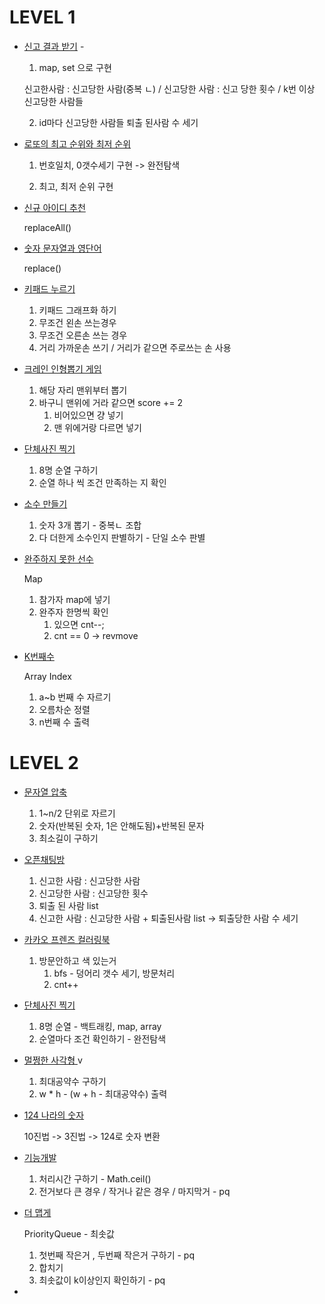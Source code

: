 # LEVEL 1 

* [신고 결과 받기](https://programmers.co.kr/learn/courses/30/lessons/92334) - 

  1. map, set 으로 구현

  신고한사람 : 신고당한 사람(중복 ㄴ) / 신고당한 사람 : 신고 당한 횟수 / k번 이상 신고당한 사람들

  2. id마다 신고당한 사람들 퇴출 된사람 수 세기

* [로또의 최고 순위와 최저 순위](https://programmers.co.kr/learn/courses/30/lessons/77484)

  1. 번호일치,  0갯수세기 구현 -> 완전탐색

  2. 최고, 최저 순위 구현 

* [신규 아이디 추천](https://programmers.co.kr/learn/courses/30/lessons/72410)

  replaceAll()

* [숫자 문자열과 영단어](https://programmers.co.kr/learn/courses/30/lessons/81301)

  replace()

* [키패드 누르기](https://programmers.co.kr/learn/courses/30/lessons/67256)
  1. 키패드 그래프화 하기
  2. 무조건 왼손 쓰는경우
  3. 무조건 오른손 쓰는 경우
  4. 거리 가까운손 쓰기 / 거리가 같으면 주로쓰는 손 사용

* [크레인 인형뽑기 게임](https://programmers.co.kr/learn/courses/30/lessons/64061)
  1. 해당 자리 맨위부터 뽑기
  2. 바구니 맨위에 거라 같으면 score += 2
     1. 비어있으면 걍 넣기
     2. 맨 위에거랑 다르면 넣기

* [단체사진 찍기](https://programmers.co.kr/learn/courses/30/lessons/1835)
  1. 8명 순열 구하기
  2. 순열 하나 씩 조건 만족하는 지 확인

* [소수 만들기](https://programmers.co.kr/learn/courses/30/lessons/12977)

  1. 숫자 3개 뽑기 - 중복ㄴ 조합
  2. 다 더한게 소수인지 판별하기 - 단일 소수 판별

* [완주하지 못한 선수](https://programmers.co.kr/learn/courses/30/lessons/42576)

  Map

  1. 참가자 map에 넣기
  2. 완주자 한명씩 확인
     1. 있으면 cnt--;
     2. cnt == 0 -> revmove

* [K번째수](https://programmers.co.kr/learn/courses/30/lessons/42748)

  Array Index

  1. a~b 번째 수 자르기
  2. 오름차순 정렬
  3. n번째 수 출력

# LEVEL 2

* [문자열 압축](https://programmers.co.kr/learn/courses/30/lessons/60057)
  1. 1~n/2 단위로 자르기
  2. 숫자(반복된 숫자, 1은 안해도됨)+반복된 문자 
  3. 최소길이 구하기
* [오픈채팅방](https://programmers.co.kr/learn/courses/30/lessons/42888)
  1. 신고한 사람 : 신고당한 사람 
  2. 신고당한 사람 : 신고당한 횟수 
  3. 퇴출 된 사람 list
  4. 신고한 사람 : 신고당한 사람 +  퇴출된사람 list -> 퇴출당한 사람 수 세기

* [카카오 프렌즈 컬러링북](https://programmers.co.kr/learn/courses/30/lessons/1829)
  1. 방문안하고 색 있는거
     1. bfs - 덩어리 갯수 세기, 방문처리
     2. cnt++
* [단체사진 찍기](https://programmers.co.kr/learn/courses/30/lessons/1835)
  1. 8명 순열 - 백트래킹, map, array
  2. 순열마다 조건 확인하기 - 완전탐색

* [멀쩡한 사각형 ](https://programmers.co.kr/learn/courses/30/lessons/62048) v
  1.  최대공약수 구하기
  2. w * h - (w + h - 최대공약수) 출력

* [124 나라의 숫자](https://programmers.co.kr/learn/courses/30/lessons/12899)

  10진법 -> 3진법 -> 124로 숫자 변환

* [기능개발](https://programmers.co.kr/learn/courses/30/lessons/42586)

  1. 처리시간 구하기 - Math.ceil()
  2. 전거보다 큰 경우  /  작거나 같은 경우  /  마지막거  - pq

* [더 맵게](https://programmers.co.kr/learn/courses/30/lessons/42626)

  PriorityQueue - 최솟값

  1. 첫번째 작은거 , 두번째 작은거 구하기 - pq
  2. 합치기 
  3. 최솟값이 k이상인지 확인하기 - pq

* 